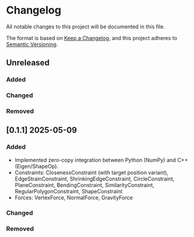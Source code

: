 # Changelog

All notable changes to this project will be documented in this file.

The format is based on [Keep a Changelog](https://keepachangelog.com/en/1.0.0/),
and this project adheres to [Semantic Versioning](https://semver.org/spec/v2.0.0.html).

## Unreleased

### Added

### Changed

### Removed


## [0.1.1] 2025-05-09

### Added

* Implemented zero-copy integration between Python (NumPy) and C++ (Eigen/ShapeOp).
* Constraints: ClosenessConstraint (with target position variant), EdgeStrainConstraint, ShrinkingEdgeConstraint, CircleConstraint, PlaneConstraint, BendingConstraint, SimilarityConstraint, RegularPolygonConstraint, ShapeConstraint
* Forces: VertexForce, NormalForce, GravityForce

### Changed

### Removed